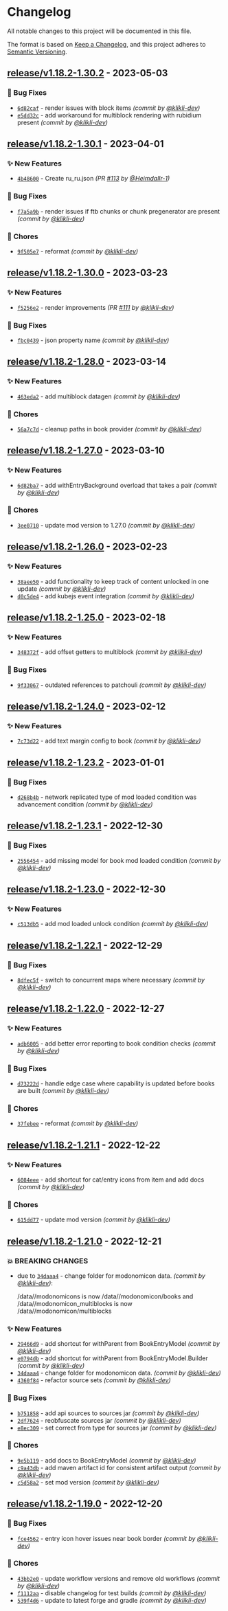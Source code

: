 # Changelog
All notable changes to this project will be documented in this file.

The format is based on [Keep a Changelog](https://keepachangelog.com/en/1.0.0/),
and this project adheres to [Semantic Versioning](https://semver.org/spec/v2.0.0.html).

## [release/v1.18.2-1.30.2] - 2023-05-03
### :bug: Bug Fixes
- [`6d82caf`](https://github.com/klikli-dev/modonomicon/commit/6d82cafbdbb62614fbcbe7fee03ea7550c3c5405) - render issues with block items *(commit by [@klikli-dev](https://github.com/klikli-dev))*
- [`e5dd32c`](https://github.com/klikli-dev/modonomicon/commit/e5dd32c67b78fbfbb00958c846d25b08b09f4d89) - add workaround for multiblock rendering with rubidium present *(commit by [@klikli-dev](https://github.com/klikli-dev))*


## [release/v1.18.2-1.30.1] - 2023-04-01
### :sparkles: New Features
- [`4b48600`](https://github.com/klikli-dev/modonomicon/commit/4b48600a8367786ffa64daf2965a06deff365d0c) - Create ru_ru.json *(PR [#113](https://github.com/klikli-dev/modonomicon/pull/113) by [@Heimdallr-1](https://github.com/Heimdallr-1))*

### :bug: Bug Fixes
- [`f7a5a9b`](https://github.com/klikli-dev/modonomicon/commit/f7a5a9bbef6dcf2d55f324fe667a600397c42bf4) - render issues if ftb chunks or chunk pregenerator are present *(commit by [@klikli-dev](https://github.com/klikli-dev))*

### :wrench: Chores
- [`9f505e7`](https://github.com/klikli-dev/modonomicon/commit/9f505e75a566fbdf7f8f6425f166240dcf9e9658) - reformat *(commit by [@klikli-dev](https://github.com/klikli-dev))*


## [release/v1.18.2-1.30.0] - 2023-03-23
### :sparkles: New Features
- [`f5256e2`](https://github.com/klikli-dev/modonomicon/commit/f5256e23aa4d3b83cae48c55e74e8d64468384ae) - render improvements *(PR [#111](https://github.com/klikli-dev/modonomicon/pull/111) by [@klikli-dev](https://github.com/klikli-dev))*

### :bug: Bug Fixes
- [`fbc0439`](https://github.com/klikli-dev/modonomicon/commit/fbc0439c22de4c49bd952327f7b7096f649d9b5b) - json property name *(commit by [@klikli-dev](https://github.com/klikli-dev))*


## [release/v1.18.2-1.28.0] - 2023-03-14
### :sparkles: New Features
- [`463eda2`](https://github.com/klikli-dev/modonomicon/commit/463eda2bc6f73e700491a23a9563448aafe3c026) - add multiblock datagen *(commit by [@klikli-dev](https://github.com/klikli-dev))*

### :wrench: Chores
- [`56a7c7d`](https://github.com/klikli-dev/modonomicon/commit/56a7c7ddd17d4b1c54de457cc40b52cb6471a5af) - cleanup paths in book provider *(commit by [@klikli-dev](https://github.com/klikli-dev))*


## [release/v1.18.2-1.27.0] - 2023-03-10
### :sparkles: New Features
- [`6d82ba7`](https://github.com/klikli-dev/modonomicon/commit/6d82ba73f67140a6671cdc2f5016339bb91442d1) - add withEntryBackground overload that takes a pair *(commit by [@klikli-dev](https://github.com/klikli-dev))*

### :wrench: Chores
- [`3ee0710`](https://github.com/klikli-dev/modonomicon/commit/3ee07103020fb7113e3e21885ae8eb9455a22756) - update mod version to 1.27.0 *(commit by [@klikli-dev](https://github.com/klikli-dev))*


## [release/v1.18.2-1.26.0] - 2023-02-23
### :sparkles: New Features
- [`38aee50`](https://github.com/klikli-dev/modonomicon/commit/38aee50ff3d0457f6deed212853237b894a16ee4) - add functionality to keep track of content unlocked in one update *(commit by [@klikli-dev](https://github.com/klikli-dev))*
- [`d0c5de4`](https://github.com/klikli-dev/modonomicon/commit/d0c5de4755102d9429dc52dbbe74857ff26453ee) - add kubejs event integration *(commit by [@klikli-dev](https://github.com/klikli-dev))*


## [release/v1.18.2-1.25.0] - 2023-02-18
### :sparkles: New Features
- [`348372f`](https://github.com/klikli-dev/modonomicon/commit/348372fa64e709205531fd7e6987ffab0f7ee56d) - add offset getters to multiblock *(commit by [@klikli-dev](https://github.com/klikli-dev))*

### :bug: Bug Fixes
- [`9f33067`](https://github.com/klikli-dev/modonomicon/commit/9f33067238486e6fe7ba9a7a6f35fec17fdf6f0b) - outdated references to patchouli *(commit by [@klikli-dev](https://github.com/klikli-dev))*


## [release/v1.18.2-1.24.0] - 2023-02-12
### :sparkles: New Features
- [`7c73d22`](https://github.com/klikli-dev/modonomicon/commit/7c73d2282eccb1e854833da2bd6234c1020e9de4) - add text margin config to book *(commit by [@klikli-dev](https://github.com/klikli-dev))*


## [release/v1.18.2-1.23.2] - 2023-01-01
### :bug: Bug Fixes
- [`d268b4b`](https://github.com/klikli-dev/modonomicon/commit/d268b4b7cd31f72dd2f53ce404941fbb8d353d62) - network replicated type of mod loaded condition was advancement condition *(commit by [@klikli-dev](https://github.com/klikli-dev))*


## [release/v1.18.2-1.23.1] - 2022-12-30
### :bug: Bug Fixes
- [`2556454`](https://github.com/klikli-dev/modonomicon/commit/2556454c429c6f2f4520cc8f0d289f64b6fc7775) - add missing model for book mod loaded condition *(commit by [@klikli-dev](https://github.com/klikli-dev))*


## [release/v1.18.2-1.23.0] - 2022-12-30
### :sparkles: New Features
- [`c513db5`](https://github.com/klikli-dev/modonomicon/commit/c513db5f16525780da6dfbcc766be125e38c9158) - add mod loaded unlock condition *(commit by [@klikli-dev](https://github.com/klikli-dev))*


## [release/v1.18.2-1.22.1] - 2022-12-29
### :bug: Bug Fixes
- [`8dfec5f`](https://github.com/klikli-dev/modonomicon/commit/8dfec5f6dd8524886b55dfe9421c61e43ed2ba3e) - switch to concurrent maps where necessary *(commit by [@klikli-dev](https://github.com/klikli-dev))*


## [release/v1.18.2-1.22.0] - 2022-12-27
### :sparkles: New Features
- [`adb6005`](https://github.com/klikli-dev/modonomicon/commit/adb600589b61aacc05275018f4fe6d50b7e3d2ae) - add better error reporting to book condition checks *(commit by [@klikli-dev](https://github.com/klikli-dev))*

### :bug: Bug Fixes
- [`d73222d`](https://github.com/klikli-dev/modonomicon/commit/d73222d98c385d3ae7e8f41b81d2cba64a1aee2b) - handle edge case where capability is updated before books are built *(commit by [@klikli-dev](https://github.com/klikli-dev))*

### :wrench: Chores
- [`37febee`](https://github.com/klikli-dev/modonomicon/commit/37febeeb3f1dcf426bc0317871a074303f69cb96) - reformat *(commit by [@klikli-dev](https://github.com/klikli-dev))*


## [release/v1.18.2-1.21.1] - 2022-12-22
### :sparkles: New Features
- [`6084eee`](https://github.com/klikli-dev/modonomicon/commit/6084eee3a985cd6c7e5c5989594040bb32cb78f2) - add shortcut for cat/entry icons from item and add docs *(commit by [@klikli-dev](https://github.com/klikli-dev))*

### :wrench: Chores
- [`615dd77`](https://github.com/klikli-dev/modonomicon/commit/615dd771423eba13ffae222e165430bf5238fd77) - update mod version *(commit by [@klikli-dev](https://github.com/klikli-dev))*


## [release/v1.18.2-1.21.0] - 2022-12-21
### :boom: BREAKING CHANGES
- due to [`34daaa4`](https://github.com/klikli-dev/modonomicon/commit/34daaa4ccf5dc9aeba476eaf51a33175084cc159) - change folder for modonomicon data. *(commit by [@klikli-dev](https://github.com/klikli-dev))*:

  /data/<modid>/modonomicons is now /data/<modid>/modonomicon/books and /data/<modid>/modonomicon_multiblocks is now /data/<modid>/modonomicon/multiblocks


### :sparkles: New Features
- [`29466d9`](https://github.com/klikli-dev/modonomicon/commit/29466d95004069822920c27bc7df0a13fbbfcd53) - add shortcut for withParent from BookEntryModel *(commit by [@klikli-dev](https://github.com/klikli-dev))*
- [`e0794db`](https://github.com/klikli-dev/modonomicon/commit/e0794db86ced6a7ac0b6967a127958dd298e3eb6) - add shortcut for withParent from BookEntryModel.Builder *(commit by [@klikli-dev](https://github.com/klikli-dev))*
- [`34daaa4`](https://github.com/klikli-dev/modonomicon/commit/34daaa4ccf5dc9aeba476eaf51a33175084cc159) - change folder for modonomicon data. *(commit by [@klikli-dev](https://github.com/klikli-dev))*
- [`4360f84`](https://github.com/klikli-dev/modonomicon/commit/4360f8446b6c4e5707ceb19354bd922b81192635) - refactor source sets *(commit by [@klikli-dev](https://github.com/klikli-dev))*

### :bug: Bug Fixes
- [`b751858`](https://github.com/klikli-dev/modonomicon/commit/b751858bee1bf078e07da0c32f760de5603cbf83) - add api sources to sources jar *(commit by [@klikli-dev](https://github.com/klikli-dev))*
- [`2df7624`](https://github.com/klikli-dev/modonomicon/commit/2df762446d02854e68cead9c635d037a5a244b9e) - reobfuscate sources jar *(commit by [@klikli-dev](https://github.com/klikli-dev))*
- [`e8ec309`](https://github.com/klikli-dev/modonomicon/commit/e8ec309e624a94ddc72cebe86659d4ca7deb56f7) - set correct from type for sources jar *(commit by [@klikli-dev](https://github.com/klikli-dev))*

### :wrench: Chores
- [`9e5b119`](https://github.com/klikli-dev/modonomicon/commit/9e5b1190a6bf1ff107b589c6cfc80b43189c60dc) - add docs to BookEntryModel *(commit by [@klikli-dev](https://github.com/klikli-dev))*
- [`c9a43db`](https://github.com/klikli-dev/modonomicon/commit/c9a43dbd94737360721db92d46273e02b2b91d81) - add maven artifact id for consistent artifact output *(commit by [@klikli-dev](https://github.com/klikli-dev))*
- [`c5d58a2`](https://github.com/klikli-dev/modonomicon/commit/c5d58a2d0ebca5011f4fbf0df57e301b94781223) - set mod version *(commit by [@klikli-dev](https://github.com/klikli-dev))*


## [release/v1.18.2-1.19.0] - 2022-12-20
### :bug: Bug Fixes
- [`fce4562`](https://github.com/klikli-dev/modonomicon/commit/fce456241fa766e9a570b535e397adc6b3a877d8) - entry icon hover issues near book border *(commit by [@klikli-dev](https://github.com/klikli-dev))*

### :wrench: Chores
- [`43bb2e0`](https://github.com/klikli-dev/modonomicon/commit/43bb2e0bfd21b64a24ed66c2f07d3c3bc805dffb) - update workflow versions and remove old workflows *(commit by [@klikli-dev](https://github.com/klikli-dev))*
- [`f1112aa`](https://github.com/klikli-dev/modonomicon/commit/f1112aa9afbc226f9446112a256d29687ad4dd40) - disable changelog for test builds *(commit by [@klikli-dev](https://github.com/klikli-dev))*
- [`539f4d6`](https://github.com/klikli-dev/modonomicon/commit/539f4d62bdc0f3f532d020f949930def91effaed) - update to latest forge and gradle *(commit by [@klikli-dev](https://github.com/klikli-dev))*


[release/v1.18.2-1.19.0]: https://github.com/klikli-dev/modonomicon/compare/beta/v1.18.2-1.16.2...release/v1.18.2-1.19.0
[release/v1.18.2-1.21.0]: https://github.com/klikli-dev/modonomicon/compare/release/v1.18.2-1.19.0...release/v1.18.2-1.21.0
[release/v1.18.2-1.21.1]: https://github.com/klikli-dev/modonomicon/compare/release/v1.18.2-1.21.0...release/v1.18.2-1.21.1
[release/v1.18.2-1.22.0]: https://github.com/klikli-dev/modonomicon/compare/release/v1.18.2-1.21.1...release/v1.18.2-1.22.0
[release/v1.18.2-1.22.1]: https://github.com/klikli-dev/modonomicon/compare/release/v1.18.2-1.22.0...release/v1.18.2-1.22.1
[release/v1.18.2-1.23.0]: https://github.com/klikli-dev/modonomicon/compare/release/v1.18.2-1.22.1...release/v1.18.2-1.23.0
[release/v1.18.2-1.23.1]: https://github.com/klikli-dev/modonomicon/compare/release/v1.18.2-1.23.0...release/v1.18.2-1.23.1
[release/v1.18.2-1.23.2]: https://github.com/klikli-dev/modonomicon/compare/release/v1.18.2-1.23.1...release/v1.18.2-1.23.2
[release/v1.18.2-1.24.0]: https://github.com/klikli-dev/modonomicon/compare/release/v1.18.2-1.23.2...release/v1.18.2-1.24.0
[release/v1.18.2-1.25.0]: https://github.com/klikli-dev/modonomicon/compare/release/v1.18.2-1.24.0...release/v1.18.2-1.25.0
[release/v1.18.2-1.26.0]: https://github.com/klikli-dev/modonomicon/compare/release/v1.18.2-1.25.0...release/v1.18.2-1.26.0
[release/v1.18.2-1.27.0]: https://github.com/klikli-dev/modonomicon/compare/release/v1.18.2-1.26.0...release/v1.18.2-1.27.0
[release/v1.18.2-1.28.0]: https://github.com/klikli-dev/modonomicon/compare/release/v1.18.2-1.27.0...release/v1.18.2-1.28.0
[release/v1.18.2-1.30.0]: https://github.com/klikli-dev/modonomicon/compare/release/v1.18.2-1.28.0...release/v1.18.2-1.30.0
[release/v1.18.2-1.30.1]: https://github.com/klikli-dev/modonomicon/compare/release/v1.18.2-1.30.0...release/v1.18.2-1.30.1
[release/v1.18.2-1.30.2]: https://github.com/klikli-dev/modonomicon/compare/release/v1.18.2-1.30.1...release/v1.18.2-1.30.2